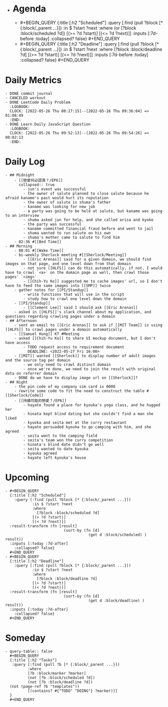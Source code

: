- # Agenda
	- #+BEGIN_QUERY
	  {:title [:h2 "Scheduled"]
	    :query [:find (pull ?block [* {:block/_parent ...}])
	            :in $ ?start ?next
	            :where
	            (or
	              [?block :block/scheduled ?d])
	            [(>= ?d ?start)]
	            [(<= ?d ?next)]]
	  :inputs [:7d-before :today]
	    :collapsed? false}
	  #+END_QUERY
	- #+BEGIN_QUERY
	  {:title [:h2 "Deadline"]
	    :query [:find (pull ?block [* {:block/_parent ...}])
	            :in $ ?start ?next
	            :where
	              [?block :block/deadline ?d]
	            [(>= ?d ?start)]
	            [(<= ?d ?next)]]
	    :inputs [:7d-before :today]
	    :collapsed? false}
	  #+END_QUERY
# Daily Metrics
	- DONE commit journal
	- CANCELED workout
	- DONE LeetCode Daily Problem
	  :LOGBOOK:
	  CLOCK: [2022-05-26 Thu 08:27:15]--[2022-05-26 Thu 09:36:04] =>  01:08:49
	  :END:
	- DONE Learn Daily JavaScript Question
	  :LOGBOOK:
	  CLOCK: [2022-05-26 Thu 09:52:13]--[2022-05-26 Thu 09:54:26] =>  00:02:13
	  :END:
# Daily Log
	- ## Midnight
		- [[戀愛何必認真？/EP6]]
		  collapsed:: true
			- jun's event was successful
			- the owner of salute planned to close salute because he afraid kaname's past would hurt its reputation
			- the owner of salute is shuma's father
			- kaname was looking for new job
			- a party was going to be held at salute, but kaname was going to an interview
			- shuma asked jun for help, and she called arisa and kyoko
			- the party was successful
			- kaname committed financial fraud before and went to jail
			- shuma wanted to run salute on his own
			- shuma's mother came to salute to find him
		- 02:36 #[[Bed Time]]
	- ## Morning
		- 08:01 #[[Wake Time]]
		- bi-weekly Sherlock meeting #[[Sherlock/Meeting]]
			- [[Eric Arenas]] said for a given domain, we should find images on that page, and one level down from that domain
			- not sure [[HLFS]] can do this automatically, if not, I would have to crawl `<a>` on the domain page as well, then crawl those pages' `<img>`
			- [[Chih-Yu Ko]] suggested me to cache images' url, so I don't have to feed the same images into [[SMP]] twice
		- gather notes for [[PI/Standup]]
			- write functions that will use in the script
			- study how to crawl one level down the domain
		- [[PI/Standup]]
			- [[Clement Lee]] said I should ask [[Eric Arenas]]
		- asked in [[HLFS]]'s slack channel about my application, and questions regarding crawling pages under a domain
	- ## Afternoon
		- sent an email to [[Eric Arenas]] to ask if [[MIT Team]] is using [[HLFS]] to crawl pages under a domain automatically
		- [[Samuel Hung]] KT #Meeting
		- asked [[Chih-Yu Ko]] to share UI mockup document, but I don't have access
			- TODO request access to requirement document
			  DEADLINE: <2022-05-27 Fri 16:00>
		- [[MIT]] wanted [[Sherlock]] to display number of adult images and the source tag per domain
			- we only need to crawl distinct domain
			- once we're done, we need to join the result with original data on referrer domain
		- DONE do we have to display image url on [[Sherlock]]?
	- ## Night
		- the pin code of my company sim card is 0000
		- rewrite some code to fit the need to construct the table #[[Sherlock/Code]]
		- [[持續可能的戀愛？/EP6]]
			- hayate found a place for kyouka's yoga class, and he hugged her
			- hinata kept blind dating but she couldn't find a man she liked
			- kyuoka and seita met at the curry restaurant
			- hayate persuaded kyouka to go camping with him, and she agreed
			- seita went to the camping field
			- seita's team won the curry competition
			- hinata's blind date didn't go well
			- seita wanted to date kyouka
			- kyouka agreed
			- hayate left kyouka's house
# Upcoming
	- #+BEGIN_QUERY
	  {:title [:h2 "Scheduled"]
	    :query [:find (pull ?block [* {:block/_parent ...}])
	            :in $ ?start ?next
	            :where
	              [?block :block/scheduled ?d]
	            [(> ?d ?start)]
	            [(< ?d ?next)]]
	  :result-transform (fn [result]
	                          (sort-by (fn [d]
	                                     (get d :block/scheduled) ) result))    
	  :inputs [:today :7d-after]
	    :collapsed? false}
	  #+END_QUERY
	- #+BEGIN_QUERY
	  {:title [:h2 "Deadline"]
	    :query [:find (pull ?block [* {:block/_parent ...}])
	            :in $ ?start ?next
	            :where
	              [?block :block/deadline ?d]
	            [(> ?d ?start)]
	            [(< ?d ?next)]]
	  :result-transform (fn [result]
	                          (sort-by (fn [d]
	                                     (get d :block/deadline) ) result))    
	  :inputs [:today :7d-after]
	    :collapsed? false}
	  #+END_QUERY
# Someday
	- query-table:: false
	  #+BEGIN_QUERY
	  {:title [:h2 "Tasks"]
	   :query [:find (pull ?b [* {:block/_parent ...}])
	          :where
	          [?b :block/marker ?marker]
	          (not [?b :block/scheduled ?d])
	          (not [?b :block/deadline ?d])
	  (not (page-ref ?b "templates"))
	          [(contains? #{"TODO" "DOING"} ?marker)]]
	  }
	  #+END_QUERY